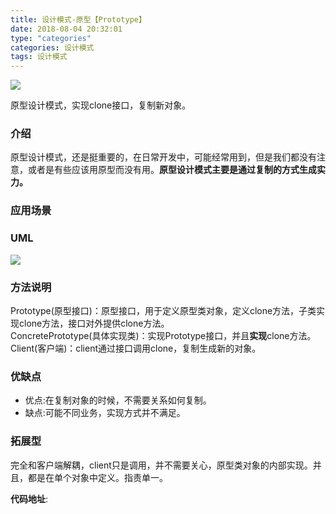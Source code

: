 ```yaml
---
title: 设计模式-原型【Prototype】
date: 2018-08-04 20:32:01
type: "categories"
categories: 设计模式
tags: 设计模式
---
```


![](img/index-page-img/设计模式.png)

原型设计模式，实现clone接口，复制新对象。

<!-- more -->

### 介绍
原型设计模式，还是挺重要的，在日常开发中，可能经常用到，但是我们都没有注意，或者是有些应该用原型而没有用。**原型设计模式主要是通过复制的方式生成实力。**


### 应用场景


### UML

![](img/设计模式-原型Prototype/UML.png)


### 方法说明

Prototype(原型接口)：原型接口，用于定义原型类对象，定义clone方法，子类实现clone方法，接口对外提供clone方法。		
ConcretePrototype(具体实现类)：实现Prototype接口，并且**实现**clone方法。	
Client(客户端)：client通过接口调用clone，复制生成新的对象。


### 优缺点
* 优点:在复制对象的时候，不需要关系如何复制。
* 缺点:可能不同业务，实现方式并不满足。


### 拓展型
完全和客户端解耦，client只是调用，并不需要关心，原型类对象的内部实现。并且，都是在单个对象中定义。指责单一。


**代码地址**:







